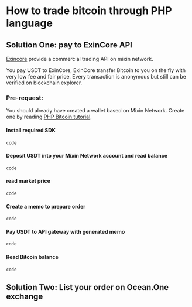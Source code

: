# How to trade bitcoin through PHP language

## Solution One: pay to ExinCore API
[Exincore](https://github.com/exinone/exincore) provide a commercial trading API on mixin network.

You pay USDT to ExinCore, ExinCore transfer Bitcoin to you on the fly with very low fee and fair price. Every transaction is anonymous but still can be verified on blockchain explorer.


### Pre-request:
You should already have created a wallet based on Mixin Network. Create one by reading [PHP Bitcoin tutorial](https://github.com/wenewzhang/mixin_labs-php-bot).

#### Install required SDK
```
code
```
#### Deposit USDT into your Mixin Network account and read balance
```
code
```
#### read market price
```
code
```
#### Create a memo to prepare order
```
code
```
#### Pay USDT to API gateway with generated memo
```
code
```
#### Read Bitcoin balance
```
code
```

## Solution Two: List your order on Ocean.One exchange
